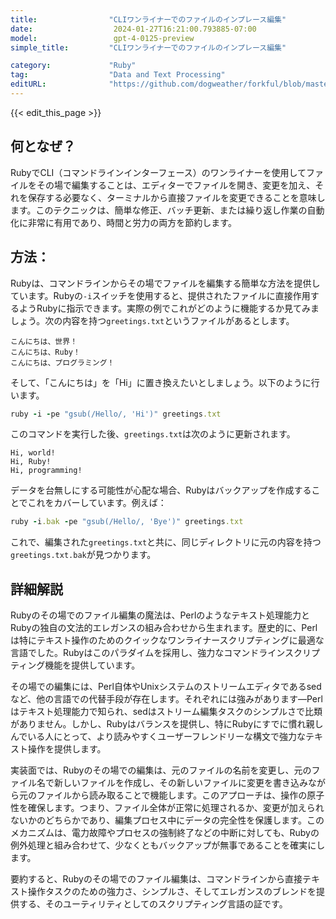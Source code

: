 ```yaml
---
title:                "CLIワンライナーでのファイルのインプレース編集"
date:                  2024-01-27T16:21:00.793885-07:00
model:                 gpt-4-0125-preview
simple_title:         "CLIワンライナーでのファイルのインプレース編集"

category:             "Ruby"
tag:                  "Data and Text Processing"
editURL:              "https://github.com/dogweather/forkful/blob/master/content/ja/ruby/editing-files-in-place-with-cli-one-liners.md"
---
```


{{< edit_this_page >}}

## 何となぜ？

RubyでCLI（コマンドラインインターフェース）のワンライナーを使用してファイルをその場で編集することは、エディターでファイルを開き、変更を加え、それを保存する必要なく、ターミナルから直接ファイルを変更できることを意味します。このテクニックは、簡単な修正、バッチ更新、または繰り返し作業の自動化に非常に有用であり、時間と労力の両方を節約します。

## 方法：

Rubyは、コマンドラインからその場でファイルを編集する簡単な方法を提供しています。Rubyの`-i`スイッチを使用すると、提供されたファイルに直接作用するようRubyに指示できます。実際の例でこれがどのように機能するか見てみましょう。次の内容を持つ`greetings.txt`というファイルがあるとします。

```
こんにちは、世界！
こんにちは、Ruby！
こんにちは、プログラミング！
```

そして、「こんにちは」を「Hi」に置き換えたいとしましょう。以下のように行います。

```Ruby
ruby -i -pe "gsub(/Hello/, 'Hi')" greetings.txt
```

このコマンドを実行した後、`greetings.txt`は次のように更新されます。

```
Hi, world!
Hi, Ruby!
Hi, programming!
```

データを台無しにする可能性が心配な場合、Rubyはバックアップを作成することでこれをカバーしています。例えば：

```Ruby
ruby -i.bak -pe "gsub(/Hello/, 'Bye')" greetings.txt
```

これで、編集された`greetings.txt`と共に、同じディレクトリに元の内容を持つ`greetings.txt.bak`が見つかります。

## 詳細解説

Rubyのその場でのファイル編集の魔法は、Perlのようなテキスト処理能力とRubyの独自の文法的エレガンスの組み合わせから生まれます。歴史的に、Perlは特にテキスト操作のためのクイックなワンライナースクリプティングに最適な言語でした。Rubyはこのパラダイムを採用し、強力なコマンドラインスクリプティング機能を提供しています。

その場での編集には、Perl自体やUnixシステムのストリームエディタであるsedなど、他の言語での代替手段が存在します。それぞれには強みがあります—Perlはテキスト処理能力で知られ、sedはストリーム編集タスクのシンプルさで比類がありません。しかし、Rubyはバランスを提供し、特にRubyにすでに慣れ親しんでいる人にとって、より読みやすくユーザーフレンドリーな構文で強力なテキスト操作を提供します。

実装面では、Rubyのその場での編集は、元のファイルの名前を変更し、元のファイル名で新しいファイルを作成し、その新しいファイルに変更を書き込みながら元のファイルから読み取ることで機能します。このアプローチは、操作の原子性を確保します。つまり、ファイル全体が正常に処理されるか、変更が加えられないかのどちらかであり、編集プロセス中にデータの完全性を保護します。このメカニズムは、電力故障やプロセスの強制終了などの中断に対しても、Rubyの例外処理と組み合わせて、少なくともバックアップが無事であることを確実にします。

要約すると、Rubyのその場でのファイル編集は、コマンドラインから直接テキスト操作タスクのための強力さ、シンプルさ、そしてエレガンスのブレンドを提供する、そのユーティリティとしてのスクリプティング言語の証です。
